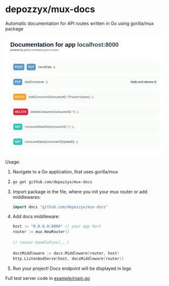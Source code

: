# depozzyx/mux-docs

Automatic documentation for API routes written in Go using gorilla/mux package

![Example of generated page](example/example.png)

Usage:

1.  Navigate to a Go application, that uses gorilla/mux
2.  ```bash
    go get github.com/depozzyx/mux-docs
    ```
3.  Import package in the file, where you init your mux router or add middlewares:
    ```go
    import docs "github.com/depozzyx/mux-docs"
    ```
4.  Add docs middleware:

    ```go
    host := "0.0.0.0:8000" // your app host
    router := mux.NewRouter()

    // router.HandleFunc(...)

    docsMiddleware := docs.Middleware(router, host)
    http.ListenAndServe(host, docsMiddleware(router))
    ```

5.  Run your project! Docs endpoint will be displayed in logs

Full test server code in [example/main.go](example/main.go)
